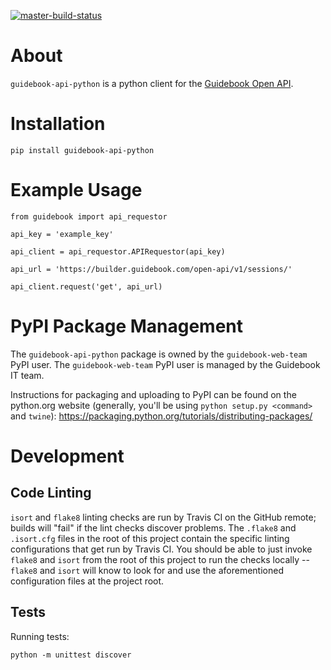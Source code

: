 [![master-build-status](https://api.travis-ci.org/Guidebook/guidebook-api-python.svg?branch=master)](https://travis-ci.org/Guidebook/guidebook-api-python)

# About

`guidebook-api-python` is a python client for the [Guidebook Open API](https://developer.guidebook.com/).

# Installation

`pip install guidebook-api-python`

# Example Usage

```
from guidebook import api_requestor

api_key = 'example_key'

api_client = api_requestor.APIRequestor(api_key)

api_url = 'https://builder.guidebook.com/open-api/v1/sessions/'

api_client.request('get', api_url)

```


# PyPI Package Management

The `guidebook-api-python` package is owned by the `guidebook-web-team` PyPI user. The `guidebook-web-team` PyPI user is managed by the Guidebook IT team.

Instructions for packaging and uploading to PyPI can be found on the python.org website (generally, you'll be using `python setup.py <command>` and `twine`): https://packaging.python.org/tutorials/distributing-packages/

# Development

## Code Linting

`isort` and `flake8` linting checks are run by Travis CI on the GitHub remote; builds will "fail" if the lint checks discover problems. The `.flake8` and `.isort.cfg` files in the root of this project contain the specific linting configurations that get run by Travis CI. You should be able to just invoke `flake8` and `isort` from the root of this project to run the checks locally -- `flake8` and `isort` will know to look for and use the aforementioned configuration files at the project root.

## Tests

Running tests:

```
python -m unittest discover
```

